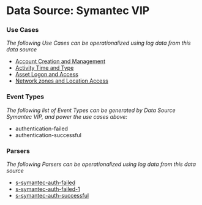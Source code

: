 Data Source: Symantec VIP
=========================

### Use Cases

_The following Use Cases can be operationalized using log data from this data source_

* [Account Creation and Management](usecase_account_creation_and_management.md)
* [Activity Time  and Type](usecase_activity_time__and_type.md)
* [Asset Logon and Access](usecase_asset_logon_and_access.md)
* [Network zones and Location Access](usecase_network_zones_and_location_access.md)


### Event Types

_The following list of Event Types can be generated by Data Source Symantec VIP, and power the use cases above:_

- authentication-failed
- authentication-successful


### Parsers

_The following Parsers can be operationalized using log data from this data source_

* [s-symantec-auth-failed](parserContent_s-symantec-auth-failed.md)
* [s-symantec-auth-failed-1](parserContent_s-symantec-auth-failed-1.md)
* [s-symantec-auth-successful](parserContent_s-symantec-auth-successful.md)
